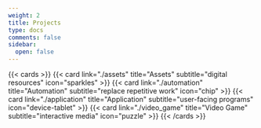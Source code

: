 ```yaml
---
weight: 2
title: Projects
type: docs
comments: false
sidebar:
  open: false
---
```


{{< cards >}}
  {{< card link="./assets" title="Assets" subtitle="digital resources" icon="sparkles" >}}
  {{< card link="./automation" title="Automation" subtitle="replace repetitive work" icon="chip" >}}
  {{< card link="./application" title="Application" subtitle="user-facing programs" icon="device-tablet" >}}
  {{< card link="./video_game" title="Video Game" subtitle="interactive media" icon="puzzle" >}}
{{< /cards >}}
